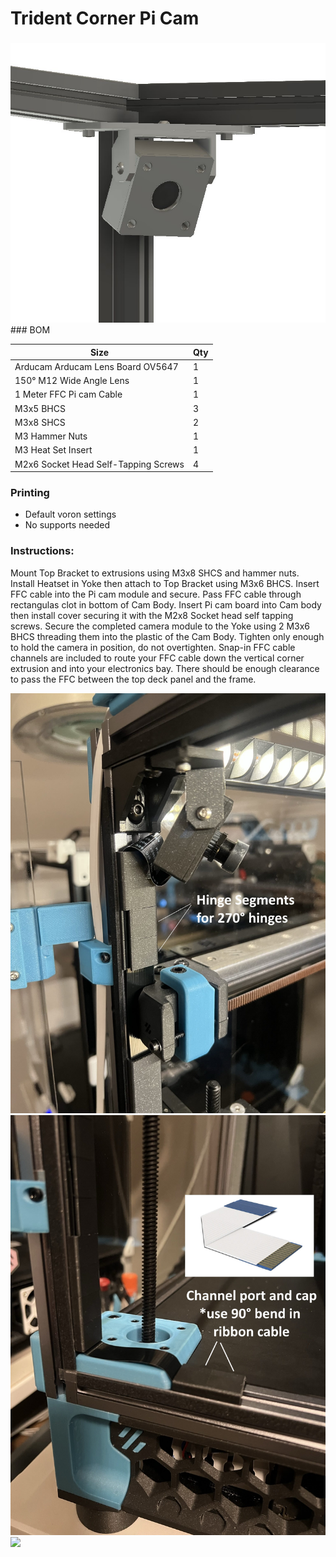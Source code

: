 # Trident Corner Pi Cam 
 ### 

<img src="./Images/Trident Cam Mount.jpg" width=600>
### BOM

Size | Qty
--- | ---
Arducam Arducam Lens Board OV5647    | 1
150° M12 Wide Angle Lens             | 1
1 Meter FFC Pi cam Cable             | 1
M3x5 BHCS                            | 3
M3x8 SHCS                            | 2
M3 Hammer Nuts                       | 1
M3 Heat Set Insert                   | 1
M2x6 Socket Head Self-Tapping Screws | 4

### Printing
  * Default voron settings
  * No supports needed

### Instructions:

Mount Top Bracket to extrusions using M3x8 SHCS and hammer nuts. Install Heatset in Yoke then attach to Top Bracket using M3x6 BHCS. Insert FFC cable into the Pi cam module and secure. Pass FFC cable through rectangulas clot in bottom of Cam Body. Insert Pi cam board into Cam body then install cover securing it with the M2x8 Socket head self tapping screws. Secure the completed camera module to the Yoke using 2 M3x6 BHCS threading them into the plastic of the Cam Body. Tighten only enough to hold the camera in position, do not overtighten. Snap-in FFC cable channels are included to route your FFC cable down the vertical corner extrusion and into your electronics bay. There should be enough clearance to pass the FFC between the top deck panel and the frame. 
 
<img src="./Images/Main.jpg" width=600>

<img src="./Images/Exit_Port.jpg" width=600>

<img src="./Images/installed.jpeg" width=600>
